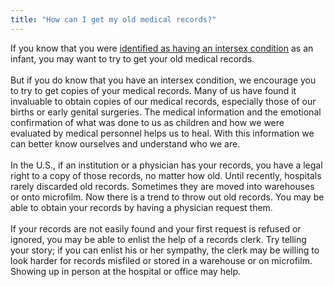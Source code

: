 ```yaml
---
title: "How can I get my old medical records?"
---
```


If you know that you were [identified as having an intersex condition][1] as an infant, you may want to try to get your old medical records.<br><br>But if you do know that you have an intersex condition, we encourage you to try to get copies of your medical records. Many of us have found it invaluable to obtain copies of our medical records, especially those of our births or early genital surgeries. The medical information and the emotional confirmation of what was done to us as children and how we were evaluated by medical personnel helps us to heal. With this information we can better know ourselves and understand who we are.<br><br>In the U.S., if an institution or a physician has your records, you have a legal right to a copy of those records, no matter how old. Until recently, hospitals rarely discarded old records. Sometimes they are moved into warehouses or onto microfilm. Now there is a trend to throw out old records. You may be able to obtain your records by having a physician request them.<br><br>If your records are not easily found and your first request is refused or ignored, you may be able to enlist the help of a records clerk. Try telling your story; if you can enlist his or her sympathy, the clerk may be willing to look harder for records misfiled or stored in a warehouse or on microfilm. Showing up in person at the hospital or office may help.

 [1]: /node/726
